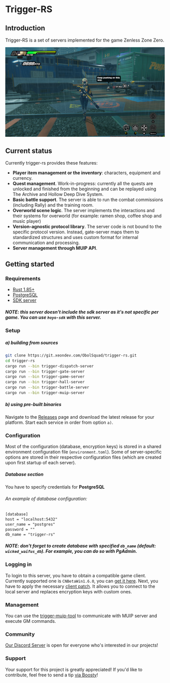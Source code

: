 # Trigger-RS

## Introduction
Trigger-RS is a set of servers implemented for the game Zenless Zone Zero.

![Screenshot](screenshot.png)

## Current status
Currently trigger-rs provides these features:
- **Player item management or the inventory**: characters, equipment and currency.
- **Quest management**. Work-in-progress: currently all the quests are unlocked and finished from the beginning and can be replayed using The Archive and Hollow Deep Dive System.
- **Basic battle support**. The server is able to run the combat commissions (including Rally) and the training room.
- **Overworld scene logic**. The server implements the interactions and their systems for overworld (for example: ramen shop, coffee shop and music player)
- **Version-agnostic protocol library**. The server code is not bound to the specific protocol version. Instead, gate-server maps them to standardized structures and uses custom format for internal communication and processing.
- **Server management through MUIP API**.

## Getting started
### Requirements
- [Rust 1.85+](https://www.rust-lang.org/tools/install)
- [PostgreSQL](https://www.postgresql.org/download/)
- [SDK server](https://git.xeondev.com/reversedrooms/hoyo-sdk)
##### NOTE: this server doesn't include the sdk server as it's not specific per game. You can use `hoyo-sdk` with this server.

### Setup
##### a) building from sources
```sh
git clone https://git.xeondev.com/ObolSquad/trigger-rs.git
cd trigger-rs
cargo run --bin trigger-dispatch-server
cargo run --bin trigger-gate-server
cargo run --bin trigger-game-server
cargo run --bin trigger-hall-server
cargo run --bin trigger-battle-server
cargo run --bin trigger-muip-server
```
##### b) using pre-built binaries
Navigate to the [Releases](https://git.xeondev.com/obolsquad/trigger-rs/releases) page and download the latest release for your platform.
Start each service in order from option `a)`.

### Configuration
Most of the configuration (database, encryption keys) is stored in a shared environment configuration file (`environment.toml`). Some of server-specific options are stored in their respective configuration files (which are created upon first startup of each server).

##### Database section
You have to specify credentials for **PostgreSQL**<br>
###### An example of database configuration:
```
[database]
host = "localhost:5432"
user_name = "postgres"
password = ""
db_name = "trigger-rs"
```
##### NOTE: don't forget to create database with specified `db_name` (default: `wicked_waifus_db`). For example, you can do so with PgAdmin.

### Logging in
To login to this server, you have to obtain a compatible game client. Currently supported one is `CNBetaWin1.6.0`, you can [get it here](https://git.xeondev.com/xeon/3/raw/branch/3/nap_beta_1.6_reversedrooms.torrent). Next, you have to apply the necessary [client patch](https://git.xeondev.com/ObolSquad/trigger-patch). It allows you to connect to the local server and replaces encryption keys with custom ones.

### Management
You can use the [trigger-muip-tool](https://git.xeondev.com/ObolSquad/trigger-muip-tool) to communicate with MUIP server and execute GM commands.

### Community
[Our Discord Server](https://discord.gg/reversedrooms) is open for everyone who's interested in our projects!

### Support
Your support for this project is greatly appreciated! If you'd like to contribute, feel free to send a tip [via Boosty](https://boosty.to/xeondev/donate)!
